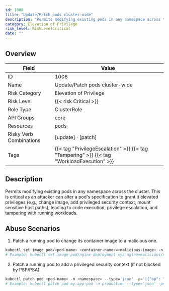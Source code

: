 ```yaml
---
id: 1008
title: "Update/Patch pods cluster-wide"
description: "Permits modifying existing pods in any namespace across the cluster. This is critical as an attacker can alter a pod's specification to grant it elevated privileges (e.g., change image, add privileged security context, mount sensitive host paths), leading to code execution, privilege escalation, and tampering with running workloads."
category: Elevation of Privilege
risk_level: RiskLevelCritical
date: ""
---
```


## Overview

| Field                   | Value                                                                                     |
| ----------------------- | ----------------------------------------------------------------------------------------- |
| ID                      | 1008                                                                                      |
| Name                    | Update/Patch pods cluster-wide                                                            |
| Risk Category           | Elevation of Privilege                                                                    |
| Risk Level              | {{< risk Critical >}}                                                                     |
| Role Type               | ClusterRole                                                                               |
| API Groups              | core                                                                                      |
| Resources               | pods                                                                                      |
| Risky Verb Combinations | [update] · [patch]                                                                        |
| Tags                    | {{< tag "PrivilegeEscalation" >}} {{< tag "Tampering" >}} {{< tag "WorkloadExecution" >}} |

## Description

Permits modifying existing pods in any namespace across the cluster. This is critical as an attacker can alter a pod's specification to grant it elevated privileges (e.g., change image, add privileged security context, mount sensitive host paths), leading to code execution, privilege escalation, and tampering with running workloads.

## Abuse Scenarios

1. Patch a running pod to change its container image to a malicious one.

```bash
kubectl set image pod/<pod-name> <container-name>=<malicious-image> -n <namespace>
# Example: kubectl set image pod/nginx-deployment-xyz nginx=malicious/nginx-backdoor -n default

```

2. Patch a running pod to add a privileged security context (if not blocked by PSP/PSA).

```bash
kubectl patch pod <pod-name> -n <namespace> --type='json' -p='[{"op": "add", "path": "/spec/containers/0/securityContext", "value": {"privileged": true}}]'
# Example: kubectl patch pod my-app-pod -n production --type='json' -p='[{"op": "add", "path": "/spec/containers/0/securityContext", "value": {"privileged": true}}]'

```
